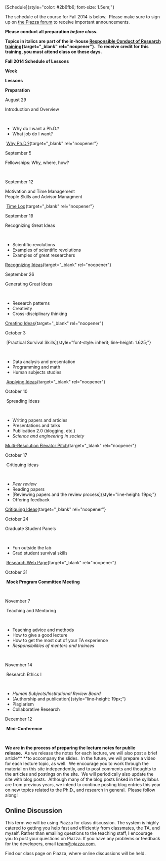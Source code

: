 [Schedule]{style="color: #2b6fb6; font-size: 1.5em;"}

The schedule of the course for Fall 2014 is below.  Please make sure to
sign up on [the Piazza
forum](https://piazza.com/gatech/fall2014/cs7001/home) to receive
important announcements.

**Please conduct all preparation *before* *class.***

**Topics in italics are part of the in-house [Responsible Conduct of
Research
training](http://www.rcr.gatech.edu/ "Responsible Conduct of Research"){target="_blank"
rel="noopener"}.  To receive credit for this training, you must attend
class on these days.**

**Fall 2014 Schedule of Lessons**

**Week**

**Lessons**

**Preparation**

August 29

Introduction and Overview

 

-   Why do I want a Ph.D.?
-   What job do I want?

 [Why
Ph.D.?](http://greatresearch.org/exercises/why-ph-d/ "Why Ph.D.?"){target="_blank"
rel="noopener"}

September 5

Fellowships: Why, where, how?

 

September 12

Motivation and Time Management\
People Skills and Advisor Managment

 [Time
Log](http://greatresearch.org/exercises/time-log/ "Time Log"){target="_blank"
rel="noopener"}

September 19

Recognizing Great Ideas

 

-   Scientific revolutions
-   Examples of scientific revolutions
-   Examples of great researchers

[Recognizing
Ideas](http://greatresearch.org/exercises/recognizing-good-ideas/ "Recognizing Good Ideas"){target="_blank"
rel="noopener"}

September 26

Generating Great Ideas

 

-   Research patterns
-   Creativity
-   Cross-disciplinary thinking

[Creating
Ideas](http://greatresearch.org/exercises/creating-an-idea/ "Creating an Idea"){target="_blank"
rel="noopener"}

October 3

 [Practical Survival
Skills]{style="font-style: inherit; line-height: 1.625;"}

 

-   Data analysis and presentation
-   Programming and math
-   Human subjects studies

 [Applying
Ideas](http://greatresearch.org/exercises/applying-ideas/ "Applying Ideas"){target="_blank"
rel="noopener"}

October 10

 Spreading Ideas

 

-   Writing papers and articles
-   Presentations and talks
-   Publication 2.0 (blogging, etc.)
-   *Science and engineering in society*

[Multi-Resolution Elevator
Pitch](http://greatresearch.org/exercises/elevator-pitch/ "Elevator Pitch"){target="_blank"
rel="noopener"}

October 17

 Critiquing Ideas

 

-   *Peer review*
-   Reading papers
-   [Reviewing papers and the review
    process]{style="line-height: 19px;"}
-   Offering feedback

[Critiquing
Ideas](http://greatresearch.org/exercises/critiquing-ideas/ "Critiquing Ideas"){target="_blank"
rel="noopener"}

October 24

Graduate Student Panels

 

-   Fun outside the lab
-   Grad student survival skills

 [Research Web
Page](http://greatresearch.org/exercises/research-web-page/ "Research Web Page"){target="_blank"
rel="noopener"}

October 31

 **Mock Program Committee Meeting**

 

November 7

 Teaching and Mentoring

 

-   Teaching advice and methods
-   How to give a good lecture
-   How to get the most out of your TA experience
-   *Responsibilities of mentors and trainees*

 

November 14

 Research Ethics I

 

-   *Human Subjects/Institutional Review Board*
-   [Authorship and publication]{style="line-height: 19px;"}
-   Plagiarism
-   Collaborative Research

December 12

 **Mini-Conference**

 

**We are in the process of preparing the lecture notes for public
release.**  As we release the notes for each lecture, we will also post
a brief article** **to accompany the slides.  In the future, we will
prepare a video for each lecture topic, as well.  We encourage you to
work through the material on this site independently, and to post
comments and thoughts to the articles and postings on the site.  We will
periodically also update the site with blog posts.  Although many of the
blog posts linked in the syllabus are from previous years, we intend to
continue posting blog entries this year on new topics related to the
Ph.D., and research in general.  Please follow along!

## Online Discussion

This term we will be using Piazza for class discussion. The system is
highly catered to getting you help fast and efficiently from classmates,
the TA, and myself. Rather than emailing questions to the teaching
staff, I encourage you to post your questions on Piazza. If you have any
problems or feedback for the developers, email team@piazza.com.

Find our class page on Piazza, where online discussions will be held.
